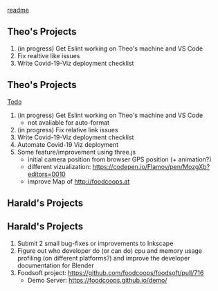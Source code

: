[readme](#README.md)

## Theo's Projects

1. (in progress) Get Eslint working on Theo's machine and VS Code
1. Fix realtive like issues
1. Write Covid-19-Viz deployment checklist
## Theo's Projects
[Todo](#todo.md)

1. (in progress) Get Eslint working on Theo's machine and VS Code
    - not avaliable for auto-format
1. (in progress) Fix relative link issues
1. Write Covid-19-Viz deployment checklist
1. Automate Covid-19 Viz deployment
1. Some feature/improvement using three.js
    - initial camera position from browser GPS position (+ animation?)
    - different vizualization: https://codepen.io/Flamov/pen/MozgXb?editors=0010
    - improve Map of http://foodcoops.at

## Harald's Projects

## Harald's Projects
1. Submit 2 small bug-fixes or improvements to Inkscape
1. Figure out who developer do (or can do) cpu and memory usage profiling (on different platforms?) and improve the developer documentation for Blender
1. Foodsoft project: https://github.com/foodcoops/foodsoft/pull/716
    - Demo Server: https://foodcoops.github.io/demo/
